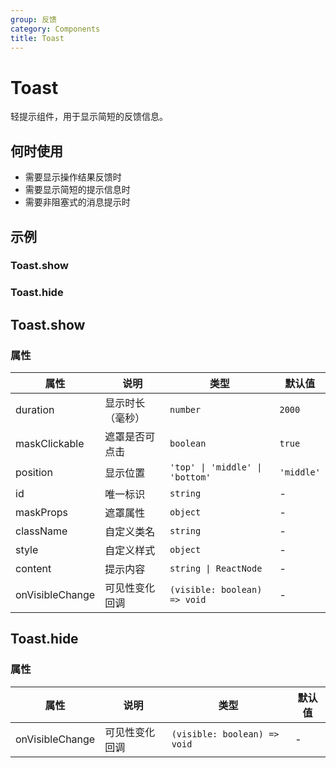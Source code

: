 ```yaml
---
group: 反馈
category: Components
title: Toast
---
```


# Toast

轻提示组件，用于显示简短的反馈信息。

## 何时使用

- 需要显示操作结果反馈时
- 需要显示简短的提示信息时
- 需要非阻塞式的消息提示时

## 示例

### Toast.show

<code src="./demos/show/index.jsx"></code>

### Toast.hide

<code src="./demos/hide/index.jsx"></code>

## Toast.show

### 属性

| 属性     | 说明     | 类型      | 默认值  |
| -------- | -------- | --------- | ------- |
| duration | 显示时长（毫秒） | `number` | `2000` |
| maskClickable | 遮罩是否可点击 | `boolean` | `true` |
| position | 显示位置 | `'top' \| 'middle' \| 'bottom'` | `'middle'` |
| id | 唯一标识 | `string` | - |
| maskProps | 遮罩属性 | `object` | - |
| className | 自定义类名 | `string` | - |
| style | 自定义样式 | `object` | - |
| content | 提示内容 | `string \| ReactNode` | - |
| onVisibleChange | 可见性变化回调 | `(visible: boolean) => void` | - |

## Toast.hide

### 属性

| 属性     | 说明     | 类型      | 默认值  |
| -------- | -------- | --------- | ------- |
| onVisibleChange | 可见性变化回调 | `(visible: boolean) => void` | - |

